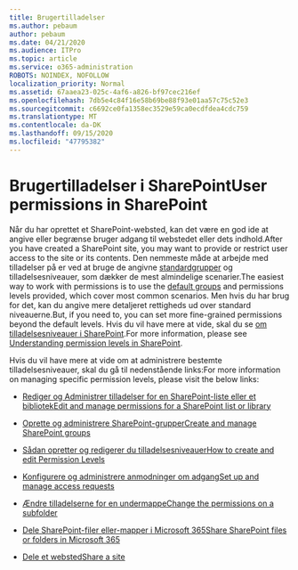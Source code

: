 ```yaml
---
title: Brugertilladelser
ms.author: pebaum
author: pebaum
ms.date: 04/21/2020
ms.audience: ITPro
ms.topic: article
ms.service: o365-administration
ROBOTS: NOINDEX, NOFOLLOW
localization_priority: Normal
ms.assetid: 67aaea23-025c-4af6-a826-bf97cec216ef
ms.openlocfilehash: 7db5e4c84f16e58b69be88f93e01aa57c75c52e3
ms.sourcegitcommit: c6692ce0fa1358ec3529e59ca0ecdfdea4cdc759
ms.translationtype: MT
ms.contentlocale: da-DK
ms.lasthandoff: 09/15/2020
ms.locfileid: "47795382"
---
```

# <a name="user-permissions-in-sharepoint"></a><span data-ttu-id="0b31f-102">Brugertilladelser i SharePoint</span><span class="sxs-lookup"><span data-stu-id="0b31f-102">User permissions in SharePoint</span></span>

<span data-ttu-id="0b31f-103">Når du har oprettet et SharePoint-websted, kan det være en god ide at angive eller begrænse bruger adgang til webstedet eller dets indhold.</span><span class="sxs-lookup"><span data-stu-id="0b31f-103">After you have created a SharePoint site, you may want to provide or restrict user access to the site or its contents.</span></span> <span data-ttu-id="0b31f-104">Den nemmeste måde at arbejde med tilladelser på er ved at bruge de angivne [standardgrupper](https://docs.microsoft.com/sharepoint/default-sharepoint-groups) og tilladelsesniveauer, som dækker de mest almindelige scenarier.</span><span class="sxs-lookup"><span data-stu-id="0b31f-104">The easiest way to work with permissions is to use the [default groups](https://docs.microsoft.com/sharepoint/default-sharepoint-groups) and permissions levels provided, which cover most common scenarios.</span></span> <span data-ttu-id="0b31f-105">Men hvis du har brug for det, kan du angive mere detaljeret rettigheds ud over standard niveauerne.</span><span class="sxs-lookup"><span data-stu-id="0b31f-105">But, if you need to, you can set more fine-grained permissions beyond the default levels.</span></span> <span data-ttu-id="0b31f-106">Hvis du vil have mere at vide, skal du se [om tilladelsesniveauer i SharePoint](https://docs.microsoft.com/sharepoint/understanding-permission-levels).</span><span class="sxs-lookup"><span data-stu-id="0b31f-106">For more information, please see [Understanding permission levels in SharePoint](https://docs.microsoft.com/sharepoint/understanding-permission-levels).</span></span>

<span data-ttu-id="0b31f-107">Hvis du vil have mere at vide om at administrere bestemte tilladelsesniveauer, skal du gå til nedenstående links:</span><span class="sxs-lookup"><span data-stu-id="0b31f-107">For more information on managing specific permission levels, please visit the below links:</span></span>

- [<span data-ttu-id="0b31f-108">Rediger og Administrer tilladelser for en SharePoint-liste eller et bibliotek</span><span class="sxs-lookup"><span data-stu-id="0b31f-108">Edit and manage permissions for a SharePoint list or library</span></span>](https://support.office.com/article/customize-permissions-for-a-sharepoint-list-or-library-02d770f3-59eb-4910-a608-5f84cc297782)

- [<span data-ttu-id="0b31f-109">Oprette og administrere SharePoint-grupper</span><span class="sxs-lookup"><span data-stu-id="0b31f-109">Create and manage SharePoint groups</span></span>](https://docs.microsoft.com/sharepoint/customize-sharepoint-site-permissions)

- [<span data-ttu-id="0b31f-110">Sådan opretter og redigerer du tilladelsesniveauer</span><span class="sxs-lookup"><span data-stu-id="0b31f-110">How to create and edit Permission Levels</span></span>](https://docs.microsoft.com/sharepoint/how-to-create-and-edit-permission-levels)

- [<span data-ttu-id="0b31f-111">Konfigurere og administrere anmodninger om adgang</span><span class="sxs-lookup"><span data-stu-id="0b31f-111">Set up and manage access requests</span></span>](https://support.office.com/article/set-up-and-manage-access-requests-94b26e0b-2822-49d4-929a-8455698654b3)

- [<span data-ttu-id="0b31f-112">Ændre tilladelserne for en undermappe</span><span class="sxs-lookup"><span data-stu-id="0b31f-112">Change the permissions on a subfolder</span></span>](https://support.office.com/article/change-the-permissions-on-a-subfolder-5427bd7c-f20a-4f75-8cf2-5359dd45a1a6)

- [<span data-ttu-id="0b31f-113">Dele SharePoint-filer eller-mapper i Microsoft 365</span><span class="sxs-lookup"><span data-stu-id="0b31f-113">Share SharePoint files or folders in Microsoft 365</span></span>](https://support.office.com/article/share-sharepoint-files-or-folders-1fe37332-0f9a-4719-970e-d2578da4941c)

- [<span data-ttu-id="0b31f-114">Dele et websted</span><span class="sxs-lookup"><span data-stu-id="0b31f-114">Share a site</span></span>](https://support.office.com/article/share-a-site-958771a8-d041-4eb8-b51c-afea2eae3658)
